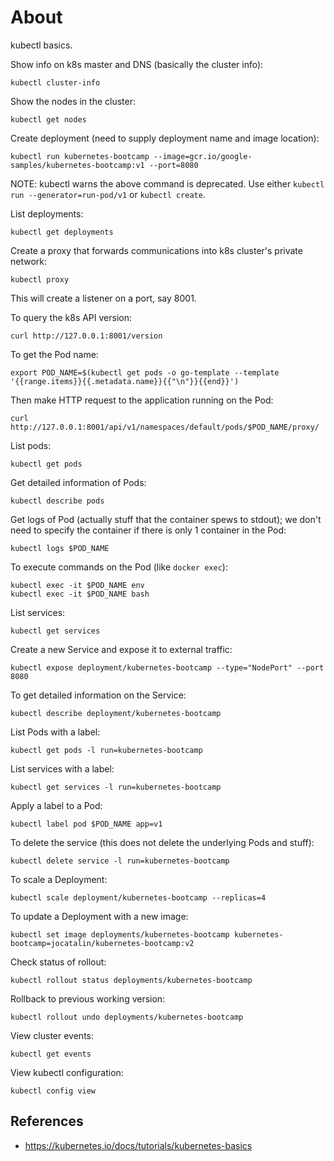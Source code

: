 # About

kubectl basics.

Show info on k8s master and DNS (basically the cluster info):
```
kubectl cluster-info
```

Show the nodes in the cluster:
```
kubectl get nodes
```

Create deployment (need to supply deployment name and image location):
```
kubectl run kubernetes-bootcamp --image=gcr.io/google-samples/kubernetes-bootcamp:v1 --port=8080
```
NOTE: kubectl warns the above command is deprecated. Use either `kubectl run --generator=run-pod/v1` or `kubectl create`.

List deployments:
```
kubectl get deployments
```

Create a proxy that forwards communications into k8s cluster's private network:
```
kubectl proxy
```

This will create a listener on a port, say 8001.

To query the k8s API version:
```
curl http://127.0.0.1:8001/version
```

To get the Pod name:
```
export POD_NAME=$(kubectl get pods -o go-template --template '{{range.items}}{{.metadata.name}}{{"\n"}}{{end}}')
```

Then make HTTP request to the application running on the Pod:
```
curl http://127.0.0.1:8001/api/v1/namespaces/default/pods/$POD_NAME/proxy/
```

List pods:
```
kubectl get pods
```

Get detailed information of Pods:
```
kubectl describe pods
```

Get logs of Pod (actually stuff that the container spews to stdout); we don't need to specify the container if there is only 1 container in the Pod:
```
kubectl logs $POD_NAME
```

To execute commands on the Pod (like `docker exec`):
```
kubectl exec -it $POD_NAME env
kubectl exec -it $POD_NAME bash
```

List services:
```
kubectl get services
```

Create a new Service and expose it to external traffic:
```
kubectl expose deployment/kubernetes-bootcamp --type="NodePort" --port 8080
```

To get detailed information on the Service:
```
kubectl describe deployment/kubernetes-bootcamp
```

List Pods with a label:
```
kubectl get pods -l run=kubernetes-bootcamp
```

List services with a label:
```
kubectl get services -l run=kubernetes-bootcamp
```

Apply a label to a Pod:
```
kubectl label pod $POD_NAME app=v1
```

To delete the service (this does not delete the underlying Pods and stuff):
```
kubectl delete service -l run=kubernetes-bootcamp
```

To scale a Deployment:
```
kubectl scale deployment/kubernetes-bootcamp --replicas=4
```

To update a Deployment with a new image:
```
kubectl set image deployments/kubernetes-bootcamp kubernetes-bootcamp=jocatalin/kubernetes-bootcamp:v2
```

Check status of rollout:
```
kubectl rollout status deployments/kubernetes-bootcamp
```

Rollback to previous working version:
```
kubectl rollout undo deployments/kubernetes-bootcamp
```

View cluster events:
```
kubectl get events
```

View kubectl configuration:
```
kubectl config view
```

## References

- https://kubernetes.io/docs/tutorials/kubernetes-basics
